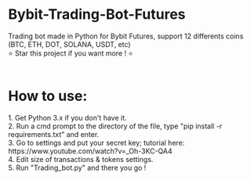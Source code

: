 # Bybit-Trading-Bot-Futures
Trading bot made in Python for Bybit Futures, support 12 differents coins (BTC, ETH, DOT, SOLANA, USDT, etc)
<br>
⭐ Star this project if you want more ! ⭐
<br><br>
<h1> How to use:<br></h1>
1. Get Python 3.x if you don't have it.<br>
2. Run a cmd prompt to the directory of the file, type "pip install -r requirements.txt" and enter.<br>
3. Go to settings and put your secret key; tutorial here: https://www.youtube.com/watch?v=_Oh-3KC-QA4<br>
4. Edit size of transactions & tokens settings.<br>
5. Run "Trading_bot.py" and there you go !<br>

